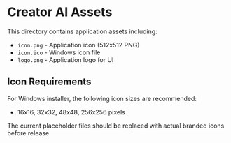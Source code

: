 # Creator AI Assets

This directory contains application assets including:

- `icon.png` - Application icon (512x512 PNG)
- `icon.ico` - Windows icon file
- `logo.png` - Application logo for UI

## Icon Requirements

For Windows installer, the following icon sizes are recommended:
- 16x16, 32x32, 48x48, 256x256 pixels

The current placeholder files should be replaced with actual branded icons before release.